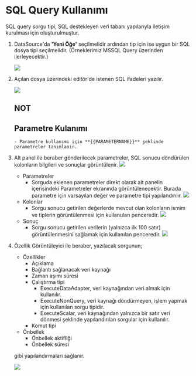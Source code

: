 # SQL Query Kullanımı
SQL query sorgu tipi, SQL destekleyen veri tabanı yapılarıyla iletişim kurulması için oluşturulmuştur.

1. DataSource'da **'Yeni Öğe'** seçilmelidir ardından tip için ise uygun bir SQL dosya tipi seçilmelidir. (Örneklerimiz MSSQL Query üzerinden ilerleyecektir.)

    ![](https://docsbimser.blob.core.windows.net/imagecontainer/1-03b1479a-613e-4753-b2ce-3de37bac6162.png)


2.  Açılan dosya üzerindeki editör'de istenen SQL ifadeleri yazılır.

    ![](https://docsbimser.blob.core.windows.net/imagecontainer/1-498a79ed-0c4a-4624-af75-dc8cf0fc85d8.png)
    ## NOT
    ##  Parametre Kulanımı
        - Parametre kullanımı için **{{PARAMETERNAME}}** şeklinde parametreler tanımlanır.
3. Alt panel ile beraber gönderilecek parametreler, SQL sonucu döndürülen kolonların bilgileri ve sonuçlar görüntülenir.
    ![](https://docsbimser.blob.core.windows.net/imagecontainer/1-020f5b54-a185-4c90-a92d-06373ae029bf.png)
    -  Parametreler
        - Sorguda eklenen parametreler direkt olarak alt panelin içerisindeki Parametreler ekranında görüntülenecektir. Burada parametre için varsayılan değer ve parametre tipi yapılandırılır.
    ![](https://docsbimser.blob.core.windows.net/imagecontainer/1-a49b0133-43f2-433f-849d-d33f35a67254.png)
    - Kolonlar
        - Sorgu sonucu getirilen değerlerde mevcut olan kolonların ismim ve tiplerin görüntülenmesi için kullanulan penceredir.
        ![](https://docsbimser.blob.core.windows.net/imagecontainer/1-88bce281-441d-4d3d-b3cd-bb844198373c.png)
    - Sonuç
        - Sorgu sonucu getirilen verilerin (yalnızca ilk 100 satır) görüntülenmesini sağlamak için kullanılan penceredir.
        ![](https://docsbimser.blob.core.windows.net/imagecontainer/1-b65c5afd-d002-4e6e-9506-b0251daf67e9.png)
4.  Özellik Görüntüleyici ile beraber, yazılacak sorgunun;
    * Özellikler
        * Açıklama
        * Bağlantı sağlanacak veri kaynağı
        * Zaman aşımı süresi
        * Çalıştırma tipi
            * ExecuteDataAdapter, veri kaynağından veri almak için kullanılır.
            * ExecuteNonQuery, veri kaynağı döndürmeyen, işlem yapmak için kullanılan sorgu tipidir.
            * ExecuteScalar, veri kaynağından yalnızca bir satır veri dönmesi şeklinde yapılandırılan sorgular için kullanılır.
        * Komut tipi
    * Önbellek
        * Önbellek aktifliği
        * Önbellek süresi
    
    gibi yapılandırmaları sağlanır.

    ![](https://docsbimser.blob.core.windows.net/imagecontainer/1-21bda695-6562-4e3d-9497-c018ca39c2f1.png)

